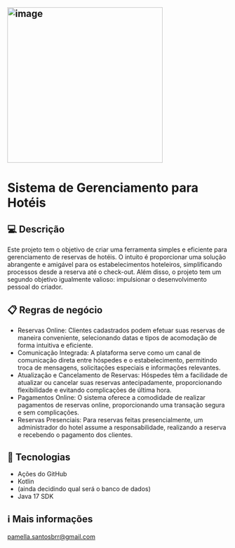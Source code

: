 ## <img width="354" alt="image" src="https://github.com/PamellaFer/hotelease/assets/143462705/24d23bb1-9279-4ec7-b443-bcf2eea7cc5e">

# Sistema de Gerenciamento para Hotéis 

## 💻 Descrição
Este projeto tem o objetivo de criar uma ferramenta simples e eficiente para gerenciamento de reservas de hotéis. O intuito é proporcionar uma solução abrangente e amigável para os estabelecimentos hoteleiros, simplificando processos desde a reserva até o check-out. Além disso, o projeto tem um segundo objetivo igualmente valioso: impulsionar o desenvolvimento pessoal do criador.


## 📋 Regras de negócio
- Reservas Online: Clientes cadastrados podem efetuar suas reservas de maneira conveniente, selecionando datas e tipos de acomodação de forma intuitiva e eficiente.
- Comunicação Integrada: A plataforma serve como um canal de comunicação direta entre hóspedes e o estabelecimento, permitindo troca de mensagens, solicitações especiais e informações relevantes.
- Atualização e Cancelamento de Reservas: Hóspedes têm a facilidade de atualizar ou cancelar suas reservas antecipadamente, proporcionando flexibilidade e evitando complicações de última hora.
- Pagamentos Online: O sistema oferece a comodidade de realizar pagamentos de reservas online, proporcionando uma transação segura e sem complicações.
- Reservas Presenciais: Para reservas feitas presencialmente, um administrador do hotel assume a responsabilidade, realizando a reserva e recebendo o pagamento dos clientes.


## 🚀 Tecnologias
- Ações do GitHub
- Kotlin
- (ainda decidindo qual será o banco de dados)
- Java 17 SDK

## ℹ️ Mais informações
pamella.santosbrr@gmail.com

